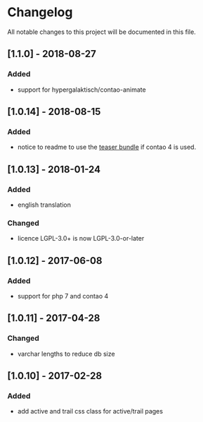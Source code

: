 # Changelog
All notable changes to this project will be documented in this file.

## [1.1.0] - 2018-08-27

### Added
- support for hypergalaktisch/contao-animate

## [1.0.14] - 2018-08-15

### Added
- notice to readme to use the [teaser bundle](https://github.com/heimrichhannot/contao-teaser-bundle) if contao 4 is used.

## [1.0.13] - 2018-01-24

### Added
- english translation

### Changed
- licence LGPL-3.0+ is now LGPL-3.0-or-later

## [1.0.12] - 2017-06-08

### Added
- support for php 7 and contao 4

## [1.0.11] - 2017-04-28

### Changed
- varchar lengths to reduce db size

## [1.0.10] - 2017-02-28

### Added
- add active and trail css class for active/trail pages
